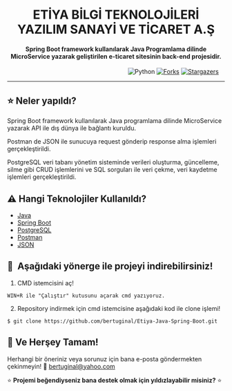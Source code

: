 <h1 align="center">ETİYA BİLGİ TEKNOLOJİLERİ YAZILIM SANAYİ VE TİCARET A.Ş</h1>

  <h4 align="center">Spring Boot framework kullanılarak Java Programlama dilinde MicroService yazarak geliştirilen e-ticaret sitesinin back-end projesidir.</h4>

&nbsp;&nbsp;&nbsp;&nbsp;&nbsp;&nbsp;&nbsp;&nbsp;&nbsp;&nbsp;&nbsp;&nbsp;&nbsp;&nbsp;&nbsp;&nbsp;&nbsp;&nbsp;&nbsp;&nbsp;&nbsp;&nbsp;&nbsp;&nbsp;&nbsp;&nbsp;&nbsp;&nbsp;&nbsp;&nbsp;&nbsp;&nbsp;&nbsp;&nbsp;&nbsp;&nbsp;&nbsp;&nbsp;&nbsp;&nbsp;&nbsp;&nbsp;&nbsp;&nbsp;&nbsp;&nbsp;&nbsp;&nbsp;&nbsp;&nbsp;&nbsp;&nbsp;&nbsp;&nbsp;&nbsp;&nbsp;&nbsp;&nbsp;&nbsp;&nbsp;&nbsp;&nbsp;&nbsp;&nbsp;&nbsp;&nbsp;&nbsp;&nbsp;&nbsp;&nbsp;
![Python](https://img.shields.io/badge/python-v3.6+-red.svg)
[![Forks](https://img.shields.io/github/forks/bertuginal/Face-Mask-Detection.svg?logo=github)](https://github.com/bertuginal/Face-Mask-Detection/network/members)
[![Stargazers](https://img.shields.io/github/stars/bertuginal/Face-Mask-Detection.svg?logo=github)](https://github.com/bertuginal/Face-Mask-Detection/stargazers)

---

## :star: Neler yapıldı?
Spring Boot framework kullanılarak Java programlama dilinde MicroService yazarak API ile dış dünya ile bağlantı kuruldu.

Postman de JSON ile sunucuya request gönderip response alma işlemleri gerçekleştirildi.

PostgreSQL veri tabanı yönetim sisteminde verileri oluşturma, güncelleme, silme gibi CRUD işlemlerini ve SQL sorguları ile veri çekme, veri kaydetme işlemleri gerçekleştirildi.

## :warning: Hangi Teknolojiler Kullanıldı?

- [Java](https://www.java.com/tr/)
- [Spring Boot](https://spring.io/projects/spring-boot)
- [PostgreSQL](https://www.postgresql.org)
- [Postman](https://www.postman.com)
- [JSON](https://www.json.org/json-en.html)

## 🚀&nbsp; Aşağıdaki yönerge ile projeyi indirebilirsiniz!
1. CMD istemcisini aç!
```
WIN+R ile "Çalıştır" kutusunu açarak cmd yazıyoruz.
```
2. Repository indirmek için cmd istemcisine aşağıdaki kod ile clone işlemi!
```
$ git clone https://github.com/bertuginal/Etiya-Java-Spring-Boot.git
```

## :clap: Ve Herşey Tamam!
Herhangi bir öneriniz veya sorunuz için bana e-posta göndermekten çekinmeyin! :email: bertuginal@yahoo.com

:star: <b>Projemi beğendiyseniz bana destek olmak için yıldızlayabilir misiniz?</b> :star:
